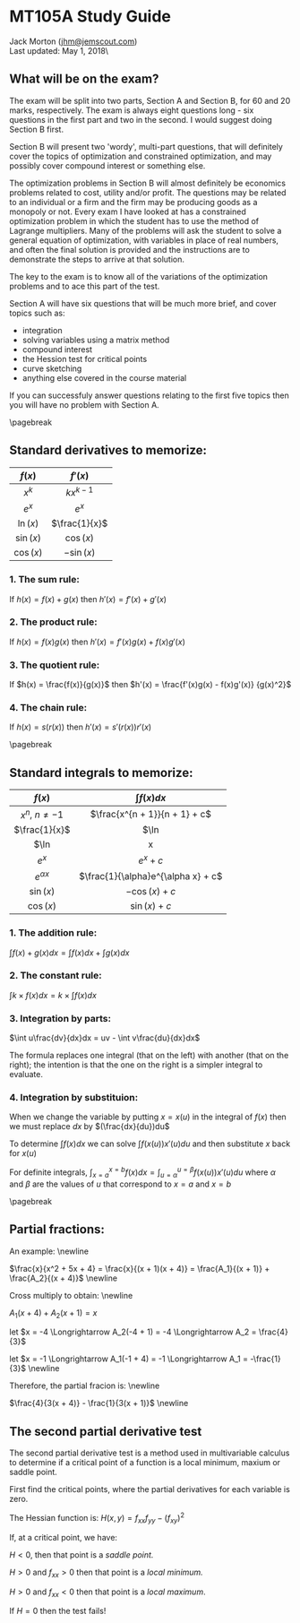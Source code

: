 # MT105A Study Guide
Jack Morton (jhm@jemscout.com)\
Last updated: May 1, 2018\

## What will be on the exam?

The exam will be split into two parts, Section A and Section B, for 60 and 20
marks, respectively. The exam is always eight questions long - six questions in
the first part and two in the second. I would suggest doing Section B first.

Section B will present two 'wordy', multi-part questions, that will
definitely cover the topics of optimization and constrained optimization,
and may possibly cover compound interest or something else.

The optimization problems in Section B will almost definitely be economics
problems related to cost, utility and/or profit. The questions may be related
to an individual or a firm and the firm may be producing goods as a monopoly
or not. Every exam I have looked at has a constrained optimization problem in
which the student has to use the method of Lagrange multipliers. Many of the
problems will ask the student to solve a general equation of optimization,
with variables in place of real numbers, and often the final solution is
provided and the instructions are to demonstrate the steps to arrive at that
solution.

The key to the exam is to know all of the variations of the optimization
problems and to ace this part of the test.

Section A will have six questions that will be much more brief, and cover
topics such as:

- integration
- solving variables using a matrix method
- compound interest
- the Hession test for critical points
- curve sketching
- anything else covered in the course material

If you can successfuly answer questions relating to the first five topics
then you will have no problem with Section A.

\pagebreak

## Standard derivatives to memorize:

$f(x)$ | $f'(x)$
:---: | :---:
$x^k$ | $kx^{k-1}$
$e^x$ | $e^x$
$\ln(x)$ | $\frac{1}{x}$
$\sin(x)$ | $\cos(x)$
$\cos(x)$ | $-\sin(x)$

### 1. The sum rule:
If $h(x) = f(x) + g(x)$ then $h'(x) = f'(x) + g'(x)$

### 2. The product rule:
If $h(x) = f(x)g(x)$ then $h'(x) = f'(x)g(x) + f(x)g'(x)$

### 3. The quotient rule:
If $h(x) = \frac{f(x)}{g(x)}$ then $h'(x) = \frac{f'(x)g(x) - f(x)g'(x)}
{g(x)^2}$

### 4. The chain rule:
If $h(x) = s(r(x))$ then $h'(x) = s'(r(x))r'(x)$

\pagebreak

## Standard integrals to memorize:

$f(x)$ | $\int f(x)dx$
:---: | :---:
$x^n$, $n \neq -1$ | $\frac{x^{n + 1}}{n + 1} + c$
$\frac{1}{x}$ | $\ln |x| + c$
$\ln |x|$ | $x\ln(x) - x + c$
$e^x$ | $e^x + c$
$e^{\alpha x}$ | $\frac{1}{\alpha}e^{\alpha x} + c$
$\sin(x)$ | $-\cos(x) + c$
$\cos(x)$ | $\sin(x) + c$

### 1. The addition rule:
$\int f(x) + g(x)dx = \int f(x)dx + \int g(x)dx$

### 2. The constant rule:
$\int k \times f(x)dx = k \times \int f(x)dx$

### 3. Integration by parts:
$\int u\frac{dv}{dx}dx = uv - \int v\frac{du}{dx}dx$

The formula replaces one integral (that on the left) with another (that on the
right); the intention is that the one on the right is a simpler integral to
evaluate.

### 4. Integration by substituion:

When we change the variable by putting $x = x(u)$ in the integral of $f(x)$
then we must replace $dx$ by $(\frac{dx}{du})du$

To determine $\int f(x)dx$ we can solve $\int f(x(u))x'(u)du$ and then
substitute $x$ back for $x(u)$

For definite integrals, $\int_{x=a}^{x=b} f(x) dx
= \int_{u=\alpha}^{u=\beta} f(x(u))x'(u)du$ where $\alpha$ and $\beta$ are the
values of $u$ that correspond to $x=a$ and $x=b$

\pagebreak

## Partial fractions:

An example:
\newline

$\frac{x}{x^2 + 5x + 4} = \frac{x}{(x + 1)(x + 4)} = \frac{A_1}{(x + 1)} + \frac{A_2}{(x + 4)}$
\newline

Cross multiply to obtain:
\newline

$A_1(x + 4) + A_2(x + 1) = x$

let $x = -4 \Longrightarrow A_2(-4 + 1) = -4 \Longrightarrow A_2 = \frac{4}{3}$

let $x = -1 \Longrightarrow A_1(-1 + 4) = -1 \Longrightarrow A_1 = -\frac{1}{3}$
\newline

Therefore, the partial fracion is:
\newline

$\frac{4}{3(x + 4)} - \frac{1}{3(x + 1)}$
\newline

## The second partial derivative test

The second partial derivative test is a method used in multivariable calculus to
determine if a critical point of a function is a local minimum, maxium or saddle
point.

First find the critical points, where the partial derivatives for each variable
is zero.

The Hessian function is: $H(x,y) = f_{xx}f_{yy} - (f_{xy})^2$

If, at a critical point, we have:

$H < 0$, then that point is a *saddle point.*

$H > 0$ and $f_{xx} > 0$ then that point is a *local minimum.*

$H > 0$ and $f_{xx} < 0$ then that point is a *local maximum*.

If $H = 0$ then the test fails!
